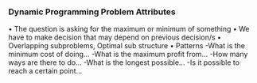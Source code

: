 <h3> Dynamic Programming Problem Attributes </h3>
• The question is asking for the maximum or minimum of something
• We have to make decision that may depend on previous decision/s
• Overlapping subproblems, Optimal sub structure
• Patterns 
  -What is the minimum cost of doing...
  -What is the maximum profit from...
  -How many ways are there to do...
  -What is the longest possible...
  -Is it possible to reach a certain point...

